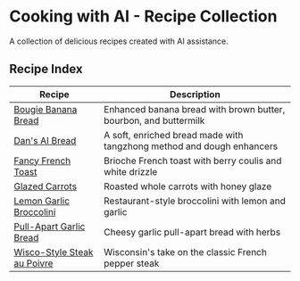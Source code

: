 # Cooking with AI - Recipe Collection

A collection of delicious recipes created with AI assistance.

## Recipe Index

| Recipe | Description |
|--------|-------------|
| [Bougie Banana Bread](bougie-banana-bread.md) | Enhanced banana bread with brown butter, bourbon, and buttermilk |
| [Dan's AI Bread](dans-ai-bread.md) | A soft, enriched bread made with tangzhong method and dough enhancers |
| [Fancy French Toast](fancy-french-toast.md) | Brioche French toast with berry coulis and white drizzle |
| [Glazed Carrots](glazed-carrots.md) | Roasted whole carrots with honey glaze |
| [Lemon Garlic Broccolini](lemon-brocolini.md) | Restaurant-style broccolini with lemon and garlic |
| [Pull-Apart Garlic Bread](pull-apart-garlic-bread.md) | Cheesy garlic pull-apart bread with herbs |
| [Wisco-Style Steak au Poivre](wisco-style-steak-au-poivre.md) | Wisconsin's take on the classic French pepper steak |

